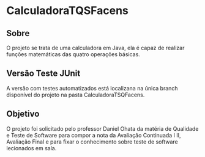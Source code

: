 # CalculadoraTQSFacens

## Sobre

O projeto se trata de uma calculadora em Java, ela é capaz de realizar funções matemáticas das quatro operações básicas.

## Versão Teste JUnit

A versão com testes automatizados está localizana na única branch disponível do projeto na pasta CalculadoraTSQFacens.

## Objetivo

O projeto foi solicitado pelo professor Daniel Ohata da matéria de Qualidade e Teste de Software para compor a nota da Avaliação Continuada I II, Avaliação Final e para fixar o conhecimento sobre teste de software lecionados em sala.


